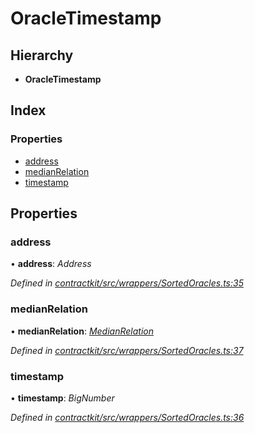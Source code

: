 # OracleTimestamp

## Hierarchy

* **OracleTimestamp**

## Index

### Properties

* [address](_wrappers_sortedoracles_.oracletimestamp.md#address)
* [medianRelation](_wrappers_sortedoracles_.oracletimestamp.md#medianrelation)
* [timestamp](_wrappers_sortedoracles_.oracletimestamp.md#timestamp)

## Properties

### address

• **address**: _Address_

_Defined in_ [_contractkit/src/wrappers/SortedOracles.ts:35_](https://github.com/celo-org/celo-monorepo/blob/master/packages/sdk/contractkit/src/wrappers/SortedOracles.ts#L35)

### medianRelation

• **medianRelation**: [_MedianRelation_](../enums/_wrappers_sortedoracles_.medianrelation.md)

_Defined in_ [_contractkit/src/wrappers/SortedOracles.ts:37_](https://github.com/celo-org/celo-monorepo/blob/master/packages/sdk/contractkit/src/wrappers/SortedOracles.ts#L37)

### timestamp

• **timestamp**: _BigNumber_

_Defined in_ [_contractkit/src/wrappers/SortedOracles.ts:36_](https://github.com/celo-org/celo-monorepo/blob/master/packages/sdk/contractkit/src/wrappers/SortedOracles.ts#L36)

